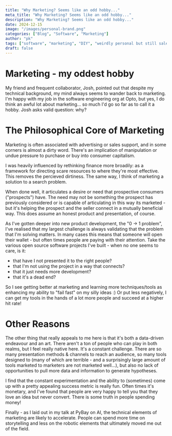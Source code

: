 ```yaml
---
title: "Why Marketing? Seems like an odd hobby..."
meta_title: "Why Marketing? Seems like an odd hobby..."
description: "Why Marketing? Seems like an odd hobby..."
date: 2024-12-15
image: "/images/personal-brand.png"
categories: ["Blog", "Software", "Marketing"]
author: "pk"
tags: ["software", "marketing", "DIY", "weirdly personal but still salesy"]
draft: false
---
```


# Marketing - my oddest hobby

My friend and frequent collaborator, Josh, pointed out that despite my technical background,
my mind always seems to wander back to marketing. I'm happy with my job in the software 
engineering org at Opto, but yes, I do think an awful lot about marketing... so much I'd 
go so far as to call it a hobby. Josh asks valid question: why?

# The Philosophical Core of Marketing

Marketing is often associated with advertising or sales support, and in some corners is almost
a dirty word. There's an implication of manipulation or undue pressure to purchase or buy into
consumer capitalism.

I was heavily influenced by rethinking finance more broadily: as a framework for directing 
scare resources to where they're most effective. This removes the percieved dirtiness. The 
same way, I think of marketing a solution to a search problem. 

When done well, it articulates a desire or need that prospective consumers ("prospects") have. 
The need may not be something the prospect has previously considered or is capable of articulating 
in this way its marketed - but it's helping the prospect and the seller connect in a mutually beneficial 
way. This does assume an honest product and presentation, of course.

As I've gotten deeper into new product development, the "0 -> 1 problem", I've realised that 
my largest challenge is always validating that the problem that I'm solving matters. In many
cases this means that someone will open their wallet - but often times people are paying with
their attention. 
Take the various open source software projects I've built - when no one seems to 
care, is it:
- that have I not presented it to the right people?
- that I'm not using the project in a way that connects?
- that it just needs more development?
- that it's a dead end?

So I see getting better at marketing and learning more techniques/tools as enhancing my ability
to "fail fast" on my silly ideas :) Or put less negatively, I can get my tools in the hands
of a lot more people and succeed at a higher hit rate!

# Other Reasons

The other thing that really appeals to me here is that it's both a data-driven endeavour 
and an art. There aren't a ton of people who can play in both realms, but I feel really native here.
It's a constant challenge. There are so many presentation methods & channels to reach an audience, 
so many tools designed to (many of which are terrible - and a surprisingly large amount of 
tools marketed to marketers are not marketed well...), but also no lack of opportunities to
pull more data and information to generate hypotheses.

I find that the constant experimentation and the ability to (sometimes) come up with a pretty
appealing success metric is really fun. Often times it's monetary, and I've found that people
are very happy to tell you that they love an idea but never convert. There is some truth in
people spending money!

Finally - as I laid out in my talk at PyBay on AI, the technical elements of marketing are
likely to accelerate. People can spend more time on storytelling and less on the robotic elements
that ultimately moved me out of the field. 

